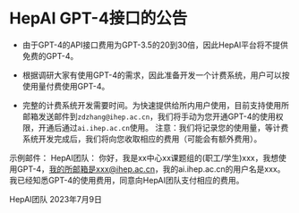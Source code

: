 
# HepAI GPT-4接口的公告

+ 由于GPT-4的API接口费用为GPT-3.5的20到30倍，因此HepAI平台将不提供免费的GPT-4。

+ 根据调研大家有使用GPT-4的需求，因此准备开发一个计费系统，用户可以按使用量付费使用GPT-4。

+ 完整的计费系统开发需要时间。为快速提供给所内用户使用，目前支持使用所邮箱发送邮件到`zdzhang@ihep.ac.cn`，我们将手动为您开通GPT-4的使用权限，开通后通过`ai.ihep.ac.cn`使用。
注意：我们将记录您的使用量，等计费系统开发完成后，我们将向您收取相应的费用（可能会有额外费用）。


示例邮件：
HepAI团队：
    你好，我是xx中心xx课题组的(职工/学生)xxx，我想使用GPT-4，我的所邮箱是xxx@ihep.ac.cn，我的ai.ihep.ac.cn的用户名是xxx。
    我已经知悉GPT-4的使用费用，同意向HepAI团队支付相应的费用。



HepAI团队
2023年7月9日






